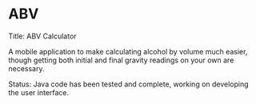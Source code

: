 # ABV
Title:  ABV Calculator

A mobile application to make calculating alcohol by volume much easier, though getting both initial and final gravity readings on your own are necessary.

Status:  Java code has been tested and complete, working on developing the user interface.
